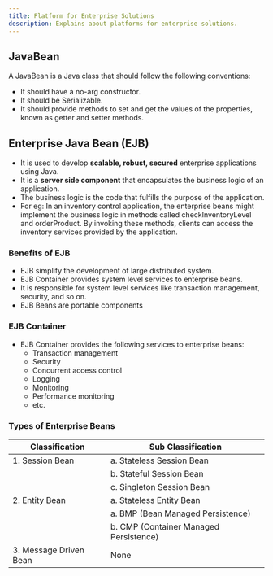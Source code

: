 ```yaml
---
title: Platform for Enterprise Solutions
description: Explains about platforms for enterprise solutions.
---
```


## JavaBean
A JavaBean is a Java class that should follow the following conventions:

- It should have a no-arg constructor.
- It should be Serializable.
- It should provide methods to set and get the values of the properties, known as getter and setter methods.


## Enterprise Java Bean (EJB)

- It is used to develop **scalable, robust, secured** enterprise applications using Java.
- It is a **server side component** that encapsulates the business logic of an application.
- The business logic is the code that fulfills the purpose of the application.
- For eg: In an inventory control application, the enterprise beans might implement the business logic in methods called checkInventoryLevel and orderProduct.
  By invoking these methods, clients can access the inventory services provided by the application.

### Benefits of EJB

- EJB simplify the development of large distributed system.
- EJB Container provides system level services to enterprise beans.
- It is responsible for system level services like transaction management, security, and so on.
- EJB Beans are portable components

### EJB Container
- EJB Container provides the following services to enterprise beans:
  - Transaction management
  - Security
  - Concurrent access control
  - Logging
  - Monitoring
  - Performance monitoring
  - etc.


### Types of Enterprise Beans
| Classification         | Sub Classification                     |
| ---------------------- | -------------------------------------- |
| 1. Session Bean        | a. Stateless Session Bean              |
|                        | b. Stateful Session Bean               |
|                        | c. Singleton Session Bean              |
| 2. Entity Bean         | a. Stateless Entity Bean               |
|                        | a. BMP (Bean Managed Persistence)      |
|                        | b. CMP (Container Managed Persistence) |
| 3. Message Driven Bean | None                                   |


